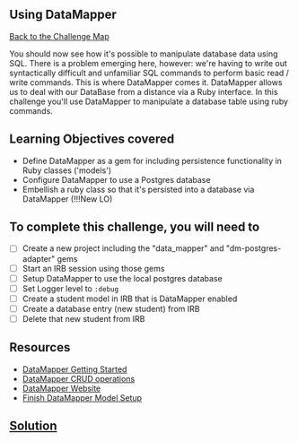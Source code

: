 ## Using DataMapper

[Back to the Challenge Map](0_challenge_map.md)

You should now see how it's possible to manipulate database data using SQL. There is a problem emerging here, however: we're having to write out syntactically difficult and unfamiliar SQL commands to perform basic read / write commands. This is where DataMapper comes it. DataMapper allows us to deal with our DataBase from a distance via a Ruby interface. In this challenge you'll use DataMapper to manipulate a database table using ruby commands.

## Learning Objectives covered

* Define DataMapper as a gem for including persistence functionality in Ruby classes ('models')
* Configure DataMapper to use a Postgres database
* Embellish a ruby class so that it's persisted into a database via DataMapper (!!!New LO)

## To complete this challenge, you will need to

- [ ] Create a new project including the "data_mapper" and "dm-postgres-adapter" gems
- [ ] Start an IRB session using those gems
- [ ] Setup DataMapper to use the local postgres database
- [ ] Set Logger level to `:debug`
- [ ] Create a student model in IRB that is DataMapper enabled
- [ ] Create a database entry (new student) from IRB
- [ ] Delete that new student from IRB

## Resources

* [DataMapper Getting Started](http://datamapper.org/getting-started.html)
* [DataMapper CRUD operations](http://datamapper.org/docs/create_and_destroy.html)
* [DataMapper Website](http://datamapper.org/)
* [Finish DataMapper Model Setup ](http://www.rubydoc.info/github/datamapper/dm-core/DataMapper/Model#finalize-instance_method)

## [Solution](solutions/06.md)

